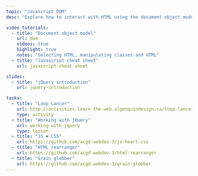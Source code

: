 ```yaml
---
topic: "Javascript DOM"
desc: "Explore how to interact with HTML using the document object model and combine CSS with Javascript."

video_tutorials:
  - title: "Document object model"
    url: dom
    videos: true
    highlight: true
    notes: "Selecting HTML, manipulating classes and HTML"
  - title: "Javascript cheat sheet"
    url: javascript-cheat-sheet

slides:
  - title: "jQuery introduction"
    url: jquery-introduction

tasks:
  - title: "Loop Lancer"
    url: http://activities.learn-the-web.algonquindesign.ca/loop-lancer/
    type: activity
  - title: "Working with jQuery"
    url: working-with-jquery
    type: lesson
  - title: "JS ❤ CSS"
    url: https://github.com/acgd-webdev-3/js-heart-css
  - title: "HTML rearranger"
    url: https://github.com/acgd-webdev-3/html-rearranger
  - title: "Grain globber"
    url: https://github.com/acgd-webdev-3/grain-globber
---
```

